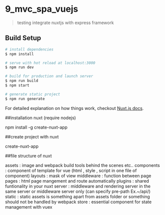 # 9_mvc_spa_vuejs

> testing integrate nuxtjs with express framework

## Build Setup

``` bash
# install dependencies
$ npm install

# serve with hot reload at localhost:3000
$ npm run dev

# build for production and launch server
$ npm run build
$ npm start

# generate static project
$ npm run generate
```

For detailed explanation on how things work, checkout [Nuxt.js docs](https://nuxtjs.org).

##installation nuxt (require nodejs)

npm install -g create-nuxt-app

##create project with nuxt

create-nuxt-app <projectname>

##file structure of nuxt

assets : image and webpack build tools behind the scenes etc..
components : component of template for vue (html , style , script in one file of component)
layouts : mask of view
middleware : function between page
pages : html page mangement and route automatically
plugins : shared funtionality in your nuxt
server : middleware and rendering server in the same server or middleware server only (can specify pre-path Ex.~/api/)
static : static assets is something apart from assets folder or something should not be handled by webpack
store : essential component for state management with vuex